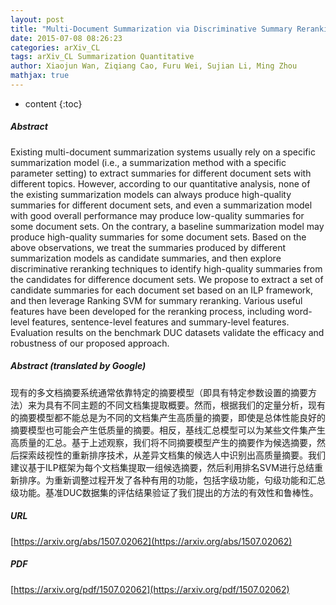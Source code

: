 ```yaml
---
layout: post
title: "Multi-Document Summarization via Discriminative Summary Reranking"
date: 2015-07-08 08:26:23
categories: arXiv_CL
tags: arXiv_CL Summarization Quantitative
author: Xiaojun Wan, Ziqiang Cao, Furu Wei, Sujian Li, Ming Zhou
mathjax: true
---
```


* content
{:toc}

##### Abstract
Existing multi-document summarization systems usually rely on a specific summarization model (i.e., a summarization method with a specific parameter setting) to extract summaries for different document sets with different topics. However, according to our quantitative analysis, none of the existing summarization models can always produce high-quality summaries for different document sets, and even a summarization model with good overall performance may produce low-quality summaries for some document sets. On the contrary, a baseline summarization model may produce high-quality summaries for some document sets. Based on the above observations, we treat the summaries produced by different summarization models as candidate summaries, and then explore discriminative reranking techniques to identify high-quality summaries from the candidates for difference document sets. We propose to extract a set of candidate summaries for each document set based on an ILP framework, and then leverage Ranking SVM for summary reranking. Various useful features have been developed for the reranking process, including word-level features, sentence-level features and summary-level features. Evaluation results on the benchmark DUC datasets validate the efficacy and robustness of our proposed approach.

##### Abstract (translated by Google)
现有的多文档摘要系统通常依靠特定的摘要模型（即具有特定参数设置的摘要方法）来为具有不同主题的不同文档集提取概要。然而，根据我们的定量分析，现有的摘要模型都不能总是为不同的文档集产生高质量的摘要，即使是总体性能良好的摘要模型也可能会产生低质量的摘要。相反，基线汇总模型可以为某些文件集产生高质量的汇总。基于上述观察，我们将不同摘要模型产生的摘要作为候选摘要，然后探索歧视性的重新排序技术，从差异文档集的候选人中识别出高质量摘要。我们建议基于ILP框架为每个文档集提取一组候选摘要，然后利用排名SVM进行总结重新排序。为重新调整过程开发了各种有用的功能，包括字级功能，句级功能和汇总级功能。基准DUC数据集的评估结果验证了我们提出的方法的有效性和鲁棒性。

##### URL
[https://arxiv.org/abs/1507.02062](https://arxiv.org/abs/1507.02062)

##### PDF
[https://arxiv.org/pdf/1507.02062](https://arxiv.org/pdf/1507.02062)

